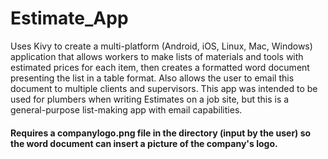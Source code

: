 # Estimate_App
Uses Kivy to create a multi-platform (Android, iOS, Linux, Mac, Windows) application that allows workers to make lists of materials and tools with estimated prices for each item, then creates a formatted word document presenting the list in a table format. Also allows the user to email this document to multiple clients and supervisors. This app was intended to be used for plumbers when writing Estimates on a job site, but this is a general-purpose list-making app with email capabilities. 

#### Requires a companylogo.png file in the directory (input by the user) so the word document can insert a picture of the company's logo.